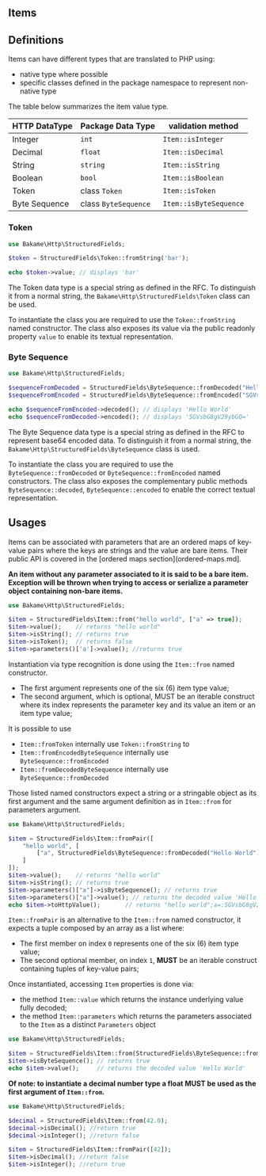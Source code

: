 Items
----

## Definitions

Items can have different types that are translated to PHP using:

- native type where possible
- specific classes defined in the package namespace to represent non-native type

The table below summarizes the item value type.

| HTTP DataType | Package Data Type    | validation method      |
|---------------|----------------------|------------------------|
| Integer       | `int`                | `Item::isInteger`      |
| Decimal       | `float`              | `Item::isDecimal`      |
| String        | `string`             | `Item::isString`       |
| Boolean       | `bool`               | `Item::isBoolean`      |
| Token         | class `Token`        | `Item::isToken`        |
| Byte Sequence | class `ByteSequence` | `Item::isByteSequence` |

### Token

```php
use Bakame\Http\StructuredFields;

$token = StructuredFields\Token::fromString('bar');

echo $token->value; // displays 'bar'
```

The Token data type is a special string as defined in the RFC. To distinguish it from a normal string,
the `Bakame\Http\StructuredFields\Token` class can be used.

To instantiate the class you are required to use the `Token::fromString` named constructor.
The class also exposes its value via the public readonly property `value` to enable its textual representation.

### Byte Sequence

```php
use Bakame\Http\StructuredFields;

$sequenceFromDecoded = StructuredFields\ByteSequence::fromDecoded("Hello World");
$sequenceFromEncoded = StructuredFields\ByteSequence::fromEncoded("SGVsbG8gV29ybGQ=");

echo $sequenceFromEncoded->decoded(); // displays 'Hello World'
echo $sequenceFromDecoded->encoded(); // displays 'SGVsbG8gV29ybGQ='
```

The Byte Sequence data type is a special string as defined in the RFC to represent base64 encoded data.
To distinguish it from a normal string, the `Bakame\Http\StructuredFields\ByteSequence` class is used.

To instantiate the class you are required to use the `ByteSequence::fromDecoded` or `ByteSequence::fromEncoded`
named constructors. The class also exposes the complementary public methods `ByteSequence::decoded`,
`ByteSequence::encoded` to enable the correct textual representation.

## Usages

Items can be associated with parameters that are an ordered maps of key-value pairs where the
keys are strings and the value are bare items. Their public API is covered in the [ordered maps section](ordered-maps.md].

**An item without any parameter associated to it is said to be a bare item.**
**Exception will be thrown when trying to access or serialize a parameter object containing non-bare items.**

```php
use Bakame\Http\StructuredFields;

$item = StructuredFields\Item::from("hello world", ["a" => true]);
$item->value();    // returns "hello world"
$item->isString(); // returns true
$item->isToken();  // returns false
$item->parameters()['a']->value(); //returns true
```

Instantiation via type recognition is done using the `Item::from` named constructor.

- The first argument represents one of the six (6) item type value;
- The second argument, which is optional, MUST be an iterable construct  
  where its index represents the parameter key and its value an item or an item type value;

It is possible to use

- `Item::fromToken` internally use `Token::fromString` to
- `Item::fromEncodedByteSequence` internally use `ByteSequence::fromEncoded`
- `Item::fromDecodedByteSequence` internally use `ByteSequence::fromDecoded`

Those listed named constructors expect a string or a stringable object as its first argument and the
same argument definition as in `Item::from` for parameters argument.

```php
use Bakame\Http\StructuredFields;

$item = StructuredFields\Item::fromPair([
    "hello world", [
        ["a", StructuredFields\ByteSequence::fromDecoded("Hello World")],
    ]
]);
$item->value();    // returns "hello world"
$item->isString(); // returns true
$item->parameters()["a"]->isByteSequence(); // returns true
$item->parameters()["a"]->value(); // returns the decoded value 'Hello World'
echo $item->toHttpValue();       // returns "hello world";a=:SGVsbG8gV29ybGQ=:
```

`Item::fromPair` is an alternative to the `Item::from` named constructor, it expects
a tuple composed by an array as a list where:

- The first member on index `0` represents one of the six (6) item type value;
- The second optional member, on index `1`, **MUST** be an iterable construct containing
  tuples of key-value pairs;

Once instantiated, accessing `Item` properties is done via:

- the method `Item::value` which returns the instance underlying value fully decoded;
- the method `Item::parameters` which returns the parameters associated to the `Item` as a distinct `Parameters` object

```php
use Bakame\Http\StructuredFields;

$item = StructuredFields\Item::from(StructuredFields\ByteSequence::fromEncoded("SGVsbG8gV29ybGQ=")]);
$item->isByteSequence(); // returns true
echo $item->value();     // returns the decoded value 'Hello World'
```

**Of note: to instantiate a decimal number type a float MUST be used as the first argument of `Item::from`.**

```php
use Bakame\Http\StructuredFields;

$decimal = StructuredFields\Item::from(42.0);
$decimal->isDecimal(); //return true
$decimal->isInteger(); //return false

$item = StructuredFields\Item::fromPair([42]);
$item->isDecimal(); //return false
$item->isInteger(); //return true
```

